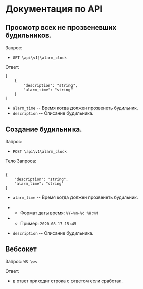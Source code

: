 # Документация по API

## Просмотр всех не прозвеневших будильников.

Запрос:

- `GET \api\v1]\alarm_clock`

Ответ:

```json5
[
    {
        "description": "string",
        "alarm_time": "string"
    }
]
```

- `alarm_time` -- Время когда должен прозвенеть будильник.
- `description` -- Описание будильника.


## Создание будильника.
Запрос:
- `POST \api\v1\alarm_clock`

Тело Запроса:

```json5

{
    "description": "string",
    "alarm_time": "string"
}
```

- `alarm_time` -- Время когда должен прозвенеть будильник.
- - Формат даты время: `%Y-%m-%d %H:%M`
- - Пример: `2020-08-17 15:45`

- `description` -- Описание будильника.


## Вебсокет
Запрос:
`WS \ws`

Ответ:
- в ответ приходит строка с ответом если сработал.
